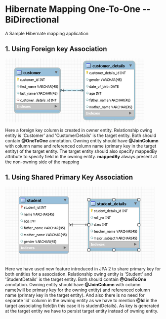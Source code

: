 # Hibernate Mapping One-To-One -- BiDirectional

A Sample Hibernate mapping application

## 1. Using Foreign key Association

![schema](docs/ForiegnKeySchema.PNG)
    
   Here a foreign key column is created in owner entity. Relationship owing entity is 'Customer' and 'CustomerDetails' is the target entity. Both should contain **@OneToOne** annotation. Owning entity should have **@JoinColumn** with column name and referenced column name (primary key in the target entity) of the target entity.  The target entity should also specify mappedBy attribute to specify field in the owning entity. **mappedBy** always present at the non-owning side of the mapping

## 1. Using Shared Primary Key Association

![schema](docs/SharedPrimaryKeySchema.PNG)  
	Here we have used new feature introduced in JPA 2 to share primary key for both entities for a association. Relationship owing entity is 'Student' and 'StudentDetails' is the target entity. Both should contain **@OneToOne** annotation. 
	Owning entity should have **@JoinColumn** with column name(will be primary key for the owning entity) and referenced column name (primary key in the target entity). And also there is no need for separate 'id' column in the owning entity as we have to mention **@Id** in the target associating field(in this case it is studentDetails).
	As key is generated at the target entity we have to persist target entity instead of owning entity.